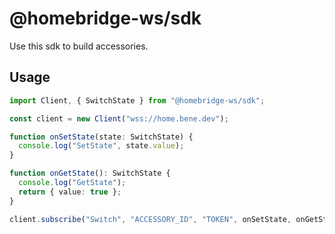 # @homebridge-ws/sdk

Use this sdk to build accessories.

## Usage

```typescript
import Client, { SwitchState } from "@homebridge-ws/sdk";

const client = new Client("wss://home.bene.dev");

function onSetState(state: SwitchState) {
  console.log("SetState", state.value);
}

function onGetState(): SwitchState {
  console.log("GetState");
  return { value: true };
}

client.subscribe("Switch", "ACCESSORY_ID", "TOKEN", onSetState, onGetState);
```
